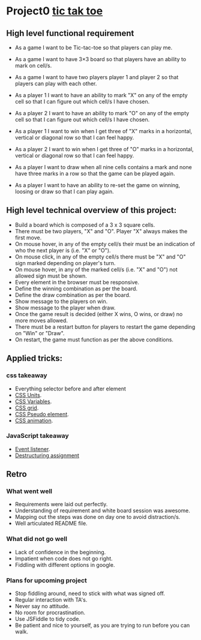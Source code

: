 
# Project0 [tic tak toe](https://github.com/mufcs/tic-tak-toe)

## High level functional requirement

* As a game
I want to be Tic-tac-toe
so that players can play me.

* As a game
I want to have 3×3 board
so that players have an ability to mark on cell/s.

* As a game
I want to have two players player 1 and player 2
so that players can play with each other.

* As a player 1
I want to have an ability to mark "X" on any of the empty cell
so that I can figure out which cell/s I have chosen.

* As a player 2
I want to have an ability to mark "O" on any of the empty cell
so that I can figure out which cell/s I have chosen.

* As a player 1
I want to win when I get three of "X" marks in a horizontal, vertical or diagonal row
so that I can feel happy.

* As a player 2
I want to win when I get three of "O" marks in a horizontal, vertical or diagonal row
so that I can feel happy.

* As a player
I want to draw when all nine cells contains a mark and none have three marks in a row
so that the game can be played again.

* As a player
I want to have an ability to re-set the game on winning, loosing or draw
so that I can play again.


## High level technical overview of this project:

* Build a board which is composed of a 3 x 3 square cells.
* There must be two players, "X" and "O". Player "X" always makes the first move.
* On mouse hover, in any of the empty cell/s their must be an indication of who the next player is (i.e. "X" or "O").
* On mouse click, in any of the empty cell/s there must be "X" and "O" sign marked depending on player's turn.
* On mouse hover, in any of the marked cell/s (i.e. "X" and "O") not allowed sign must be shown.
* Every element in the browser must be responsive.
* Define the winning combination as per the board.
* Define the draw combination as per the board.
* Show message to the players on win.
* Show message to the player when draw.
* Once the game result is decided (either X wins, O wins, or draw) no more moves allowed.
* There must be a restart button for players to restart the game depending on "Win" or "Draw".
* On restart, the game must function as per the above conditions.

## Applied tricks:

### css takeaway

* Everything selector before and after element
* [CSS Units](https://www.w3schools.com/cssref/css_units.asp).
* [CSS Variables](https://www.w3schools.com/css/css3_variables.asp).
* [CSS grid](https://www.w3schools.com/css/css_grid.asp).
* [CSS Pseudo element](https://www.w3schools.com/css/css_pseudo_elements.asp).
* [CSS animation](https://www.w3schools.com/css/css3_animations.asp).

### JavaScript takeaway

* [Event listener](https://www.w3schools.com/js/js_htmldom_eventlistener.asp).
* [Destructuring assignment](https://developer.mozilla.org/en-US/docs/Web/JavaScript/Reference/Operators/Destructuring_assignment)


## Retro

### What went well

* Requirements were laid out perfectly.
* Understanding of requirement and white board session was awesome.
* Mapping out the steps was done on day one to avoid distraction/s.
* Well articulated README file.

### What did not go well

* Lack of confidence in the beginning.
* Impatient when code does not go right.
* Fiddling with different options in google.

### Plans for upcoming project

* Stop fiddling around, need to stick with what was signed off.
* Regular interaction with TA's.
* Never say no attitude.
* No room for procrastination.
* Use JSFiddle to tidy code.
* Be patient and nice to yourself, as you are trying to run before you can walk.  
